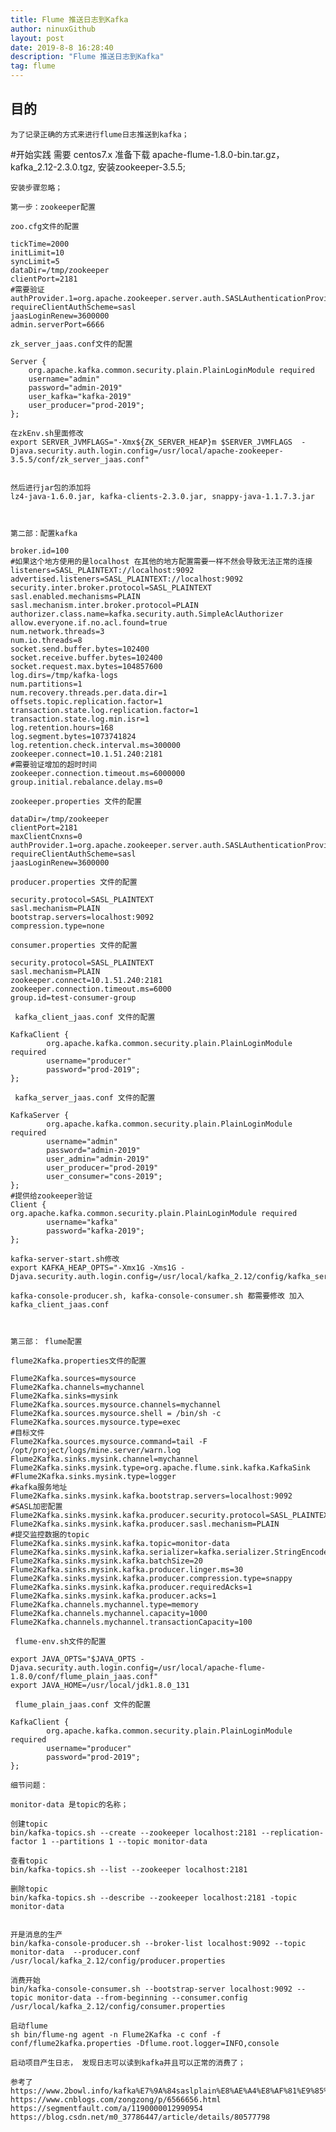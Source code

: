 ```yaml
---
title: Flume 推送日志到Kafka
author: ninuxGithub
layout: post
date: 2019-8-8 16:28:40
description: "Flume 推送日志到Kafka"
tag: flume
---
```


## 目的
    为了记录正确的方式来进行flume日志推送到kafka；
    
    
#开始实践
    需要
        centos7.x
        准备下载  apache-flume-1.8.0-bin.tar.gz，  kafka_2.12-2.3.0.tgz, 安装zookeeper-3.5.5;
        
    
    安装步骤忽略；
    
    第一步：zookeeper配置
    
    zoo.cfg文件的配置
    
```lombok.config
tickTime=2000
initLimit=10
syncLimit=5
dataDir=/tmp/zookeeper
clientPort=2181
#需要验证
authProvider.1=org.apache.zookeeper.server.auth.SASLAuthenticationProvider
requireClientAuthScheme=sasl
jaasLoginRenew=3600000
admin.serverPort=6666
```    

    zk_server_jaas.conf文件的配置
    
```lombok.config
Server {
    org.apache.kafka.common.security.plain.PlainLoginModule required 
    username="admin" 
    password="admin-2019" 
    user_kafka="kafka-2019" 
    user_producer="prod-2019";
};
```    
    在zkEnv.sh里面修改
    export SERVER_JVMFLAGS="-Xmx${ZK_SERVER_HEAP}m $SERVER_JVMFLAGS  -Djava.security.auth.login.config=/usr/local/apache-zookeeper-3.5.5/conf/zk_server_jaas.conf"
    
    
    然后进行jar包的添加将
    lz4-java-1.6.0.jar, kafka-clients-2.3.0.jar, snappy-java-1.1.7.3.jar
    
    
    
    第二部：配置kafka
    
```lombok.config
broker.id=100
#如果这个地方使用的是localhost 在其他的地方配置需要一样不然会导致无法正常的连接
listeners=SASL_PLAINTEXT://localhost:9092
advertised.listeners=SASL_PLAINTEXT://localhost:9092
security.inter.broker.protocol=SASL_PLAINTEXT  
sasl.enabled.mechanisms=PLAIN  
sasl.mechanism.inter.broker.protocol=PLAIN  
authorizer.class.name=kafka.security.auth.SimpleAclAuthorizer
allow.everyone.if.no.acl.found=true
num.network.threads=3
num.io.threads=8
socket.send.buffer.bytes=102400
socket.receive.buffer.bytes=102400
socket.request.max.bytes=104857600
log.dirs=/tmp/kafka-logs
num.partitions=1
num.recovery.threads.per.data.dir=1
offsets.topic.replication.factor=1
transaction.state.log.replication.factor=1
transaction.state.log.min.isr=1
log.retention.hours=168
log.segment.bytes=1073741824
log.retention.check.interval.ms=300000
zookeeper.connect=10.1.51.240:2181
#需要验证增加的超时时间
zookeeper.connection.timeout.ms=6000000
group.initial.rebalance.delay.ms=0
```


    zookeeper.properties 文件的配置
    
```lombok.config
dataDir=/tmp/zookeeper
clientPort=2181
maxClientCnxns=0
authProvider.1=org.apache.zookeeper.server.auth.SASLAuthenticationProvider
requireClientAuthScheme=sasl
jaasLoginRenew=3600000
```    
    
    producer.properties 文件的配置
    
```lombok.config
security.protocol=SASL_PLAINTEXT
sasl.mechanism=PLAIN
bootstrap.servers=localhost:9092
compression.type=none
```    

    consumer.properties 文件的配置
    
```lombok.config
security.protocol=SASL_PLAINTEXT
sasl.mechanism=PLAIN
zookeeper.connect=10.1.51.240:2181
zookeeper.connection.timeout.ms=6000
group.id=test-consumer-group
```   

    
     kafka_client_jaas.conf 文件的配置
    
```lombok.config
KafkaClient {
        org.apache.kafka.common.security.plain.PlainLoginModule required
        username="producer"
        password="prod-2019";
};
```    


     kafka_server_jaas.conf 文件的配置
    
```lombok.config
KafkaServer {
        org.apache.kafka.common.security.plain.PlainLoginModule required
        username="admin"
        password="admin-2019"
        user_admin="admin-2019"
        user_producer="prod-2019"
        user_consumer="cons-2019";
};
#提供给zookeeper验证
Client {
org.apache.kafka.common.security.plain.PlainLoginModule required
        username="kafka"
        password="kafka-2019";
};
```    



    kafka-server-start.sh修改
    export KAFKA_HEAP_OPTS="-Xmx1G -Xms1G -Djava.security.auth.login.config=/usr/local/kafka_2.12/config/kafka_server_jaas.conf"
 
    kafka-console-producer.sh, kafka-console-consumer.sh 都需要修改 加入kafka_client_jaas.conf
    
    
    
    第三部： flume配置
    
    flume2Kafka.properties文件的配置

```lombok.config
Flume2Kafka.sources=mysource
Flume2Kafka.channels=mychannel
Flume2Kafka.sinks=mysink
Flume2Kafka.sources.mysource.channels=mychannel
Flume2Kafka.sources.mysource.shell = /bin/sh -c
Flume2Kafka.sources.mysource.type=exec
#目标文件
Flume2Kafka.sources.mysource.command=tail -F /opt/project/logs/mine.server/warn.log
Flume2Kafka.sinks.mysink.channel=mychannel
Flume2Kafka.sinks.mysink.type=org.apache.flume.sink.kafka.KafkaSink
#Flume2Kafka.sinks.mysink.type=logger
#kafka服务地址
Flume2Kafka.sinks.mysink.kafka.bootstrap.servers=localhost:9092
#SASL加密配置
Flume2Kafka.sinks.mysink.kafka.producer.security.protocol=SASL_PLAINTEXT
Flume2Kafka.sinks.mysink.kafka.producer.sasl.mechanism=PLAIN
#提交监控数据的topic
Flume2Kafka.sinks.mysink.kafka.topic=monitor-data
Flume2Kafka.sinks.mysink.kafka.serializer=kafka.serializer.StringEncoder
Flume2Kafka.sinks.mysink.kafka.batchSize=20
Flume2Kafka.sinks.mysink.kafka.producer.linger.ms=30
Flume2Kafka.sinks.mysink.kafka.producer.compression.type=snappy
Flume2Kafka.sinks.mysink.kafka.producer.requiredAcks=1
Flume2Kafka.sinks.mysink.kafka.producer.acks=1
Flume2Kafka.channels.mychannel.type=memory
Flume2Kafka.channels.mychannel.capacity=1000
Flume2Kafka.channels.mychannel.transactionCapacity=100
```    


     flume-env.sh文件的配置
     
     
```lombok.config
export JAVA_OPTS="$JAVA_OPTS -Djava.security.auth.login.config=/usr/local/apache-flume-1.8.0/conf/flume_plain_jaas.conf" 
export JAVA_HOME=/usr/local/jdk1.8.0_131
```     
     flume_plain_jaas.conf 文件的配置
     
     
```lombok.config
KafkaClient {
        org.apache.kafka.common.security.plain.PlainLoginModule required
        username="producer"
        password="prod-2019";
};
```     



    细节问题： 
    
    monitor-data 是topic的名称；
    
    创建topic
    bin/kafka-topics.sh --create --zookeeper localhost:2181 --replication-factor 1 --partitions 1 --topic monitor-data
    
    查看topic
    bin/kafka-topics.sh --list --zookeeper localhost:2181
    
    删除topic
    bin/kafka-topics.sh --describe --zookeeper localhost:2181 -topic monitor-data
    
    
    开是消息的生产
    bin/kafka-console-producer.sh --broker-list localhost:9092 --topic monitor-data  --producer.conf /usr/local/kafka_2.12/config/producer.properties 
    
    消费开始
    bin/kafka-console-consumer.sh --bootstrap-server localhost:9092 --topic monitor-data --from-beginning --consumer.config /usr/local/kafka_2.12/config/consumer.properties 
    
    启动flume
    sh bin/flume-ng agent -n Flume2Kafka -c conf -f conf/flume2kafka.properties -Dflume.root.logger=INFO,console
    
    启动项目产生日志， 发现日志可以读到kafka并且可以正常的消费了；
    
    参考了
    https://www.2bowl.info/kafka%E7%9A%84saslplain%E8%AE%A4%E8%AF%81%E9%85%8D%E7%BD%AE%E8%AF%B4%E6%98%8E/
    https://www.cnblogs.com/zongzong/p/6566656.html
    https://segmentfault.com/a/1190000012990954
    https://blog.csdn.net/m0_37786447/article/details/80577798

            

            



    
     